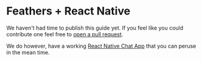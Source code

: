 # Feathers + React Native

We haven't had time to publish this guide yet. If you feel like you could contribute one feel free to [open a pull request](https://github.com/feathersjs/feathers-docs/edit/master/guides/react-native.md).

We do however, have a working [React Native Chat App](https://github.com/feathersjs/feathers-react-native-chat) that you can peruse in the mean time.